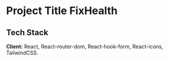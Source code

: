 # Project Title FixHealth

## Tech Stack

**Client:** React, React-router-dom, React-hook-form, React-icons, TailwindCSS.
